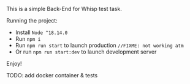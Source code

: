 This is a simple Back-End for Whisp test task.

Running the project:
- Install `Node ^18.14.0`
- Run `npm i`
- Run `npm run start` to launch production `//FIXME: not working atm`
- Or run `npm run start:dev` to launch development server

Enjoy!

TODO: add docker container & tests
